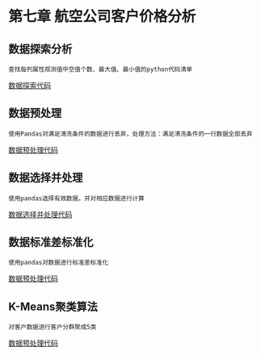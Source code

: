# 第七章 航空公司客户价格分析


## **数据探索分析**

	查找每列属性观测值中空值个数、最大值、最小值的python代码清单
[数据探索代码](https://github.com/zhouf00/python-DataStudy/blob/master/book/chapter7/7_2_data_explore.py)

## **数据预处理**

	使用Pandas对满足清洗条件的数据进行丢弃，处理方法：满足清洗条件的一行数据全部丢弃
[数据预处理代码](https://github.com/zhouf00/python-DataStudy/blob/master/book/chapter7/7_2_data_clean.py)

## **数据选择并处理**

	使用pandas选择有效数据，并对相应数据进行计算
[数据选择并处理代码](https://github.com/zhouf00/python-DataStudy/blob/master/book/chapter7/7_2_data_xuanze.py)

## **数据标准差标准化**

	使用pandas对数据进行标准差标准化
[数据预处理代码](https://github.com/zhouf00/python-DataStudy/blob/master/book/chapter7/7_2_zscore_data.py)

## **K-Means聚类算法**

	对客户数据进行客户分群聚成5类
[数据预处理代码](https://github.com/zhouf00/python-DataStudy/blob/master/book/chapter7/7_2_zscore_data.py)
